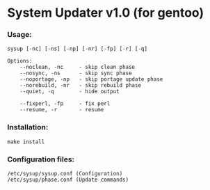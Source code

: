 # System Updater v1.0 (for gentoo)

### Usage:
```
sysup [-nc] [-ns] [-np] [-nr] [-fp] [-r] [-q]

Options:
    --noclean, -nc     - skip clean phase
    --nosync, -ns      - skip sync phase
    --noportage, -np   - skip portage update phase
    --norebuild, -nr   - skip rebuild phase
    --quiet, -q        - hide output

    --fixperl, -fp     - fix perl
    --resume, -r       - resume
```

### Installation:
```make install```

### Configuration files:
```
/etc/sysup/sysup.conf (Configuration)
/etc/sysup/phase.conf (Update commands)
```

